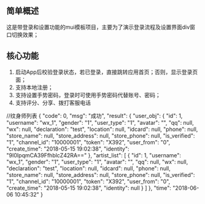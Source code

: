 ## 简单概述
这是带登录和设置功能的mui模板项目，主要为了演示登录流程及设置界面div窗口切换效果；

## 核心功能
1. 启动App后校验登录状态，若已登录，直接跳转应用首页；否则，显示登录页面；
2. 支持本地注册；
3. 支持设置手势密码，登录时可使用手势密码代替账号、密码；
4. 支持评分、分享、拨打客服电话

//纹身师列表
{
  "code": 0,
  "msg": "成功",
  "result": {
    "user_obj": {
      "id": 1,
      "username": "wx_1",
      "gender": "1",
      "user_type": "1",
      "avatar": "",
      "qq": null,
      "wx": null,
      "declaration": "test",
      "location": null,
      "idcard": null,
      "phone": null,
      "store_name": null,
      "store_address": null,
      "store_phone": null,
      "is_verified": "1",
      "channel_id": "10000001",
      "token": "X392",
      "user_from": "0",
      "create_time": "2018-05-15 19:02:38",
      "identity": "9I0IpqmCA39FfhblcZ42RA=="
    },
    "artist_list": [
      {
        "id": 1,
        "username": "wx_1",
        "gender": "1",
        "user_type": "1",
        "avatar": "",
        "qq": null,
        "wx": null,
        "declaration": "test",
        "location": null,
        "idcard": null,
        "phone": null,
        "store_name": null,
        "store_address": null,
        "store_phone": null,
        "is_verified": "1",
        "channel_id": "10000001",
        "token": "X392",
        "user_from": "0",
        "create_time": "2018-05-15 19:02:38",
        "identity": null
      }
    ]
  },
  "time": "2018-06-06 10:45:32"
}

